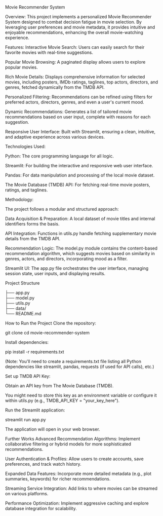 Movie Recommender System

Overview:
This project implements a personalized Movie Recommender System designed to combat decision fatigue in movie selection. By leveraging user preferences and movie metadata, it provides intuitive and enjoyable recommendations, enhancing the overall movie-watching experience.

Features:
Interactive Movie Search: Users can easily search for their favorite movies with real-time suggestions.

Popular Movie Browsing: A paginated display allows users to explore popular movies.

Rich Movie Details: Displays comprehensive information for selected movies, including posters, IMDb ratings, taglines, top actors, directors, and genres, fetched dynamically from the TMDB API.

Personalized Filtering: Recommendations can be refined using filters for preferred actors, directors, genres, and even a user's current mood.

Dynamic Recommendations: Generates a list of tailored movie recommendations based on user input, complete with reasons for each suggestion.

Responsive User Interface: Built with Streamlit, ensuring a clean, intuitive, and adaptive experience across various devices.

Technologies Used:

Python: The core programming language for all logic.

Streamlit: For building the interactive and responsive web user interface.

Pandas: For data manipulation and processing of the local movie dataset.

The Movie Database (TMDB) API: For fetching real-time movie posters, ratings, and taglines.

Methodology:

The project follows a modular and structured approach:

Data Acquisition & Preparation: A local dataset of movie titles and internal identifiers forms the basis.

API Integration: Functions in utils.py handle fetching supplementary movie details from the TMDB API.

Recommendation Logic: The model.py module contains the content-based recommendation algorithm, which suggests movies based on similarity in genres, actors, and directors, incorporating mood as a filter.

Streamlit UI: The app.py file orchestrates the user interface, managing session state, user inputs, and displaying results.

Project Structure


├── app.py              
├── model.py             
├── utils.py             
├── data/                
└── README.md           

How to Run the Project
Clone the repository:

git clone <your-repo-url>
cd movie-recommender-system

Install dependencies:

pip install -r requirements.txt

(Note: You'll need to create a requirements.txt file listing all Python dependencies like streamlit, pandas, requests (if used for API calls), etc.)

Set up TMDB API Key:

Obtain an API key from The Movie Database (TMDB).

You might need to store this key as an environment variable or configure it within utils.py (e.g., TMDB_API_KEY = "your_key_here").

Run the Streamlit application:

streamlit run app.py

The application will open in your web browser.

Further Works
Advanced Recommendation Algorithms: Implement collaborative filtering or hybrid models for more sophisticated recommendations.

User Authentication & Profiles: Allow users to create accounts, save preferences, and track watch history.

Expanded Data Features: Incorporate more detailed metadata (e.g., plot summaries, keywords) for richer recommendations.

Streaming Service Integration: Add links to where movies can be streamed on various platforms.

Performance Optimization: Implement aggressive caching and explore database integration for scalability.
